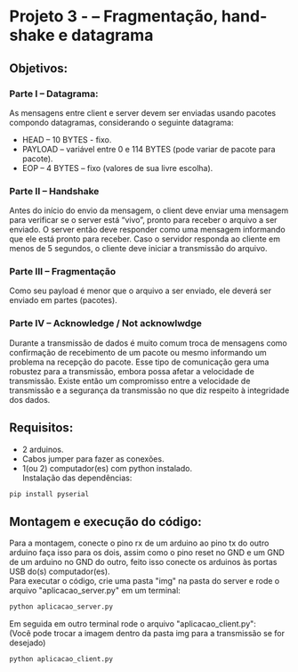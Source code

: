 # Projeto 3 - – Fragmentação, hand-shake e datagrama

## Objetivos:

### Parte I – Datagrama:
As mensagens entre client e server devem ser enviadas usando pacotes compondo datagramas, considerando o seguinte datagrama:
- HEAD – 10 BYTES - fixo.
- PAYLOAD – variável entre 0 e 114 BYTES (pode variar de pacote para pacote).
- EOP – 4 BYTES – fixo (valores de sua livre escolha).

### Parte II – Handshake
Antes do início do envio da mensagem, o client deve enviar uma mensagem para verificar se o server está
“vivo”, pronto para receber o arquivo a ser enviado. O server então deve responder como uma mensagem
informando que ele está pronto para receber.
Caso o servidor responda ao cliente em menos de 5 segundos, o cliente deve iniciar a transmissão do arquivo.

### Parte III – Fragmentação
Como seu payload é menor que o arquivo a ser enviado, ele deverá ser enviado em partes (pacotes).

### Parte IV – Acknowledge / Not acknowlwdge
Durante a transmissão de dados é muito comum troca de mensagens como confirmação de recebimento de
um pacote ou mesmo informando um problema na recepção do pacote. Esse tipo de comunicação gera uma
robustez para a transmissão, embora possa afetar a velocidade de transmissão. Existe então um compromisso entre
a velocidade de transmissão e a segurança da transmissão no que diz respeito à integridade dos dados.

## Requisitos:
- 2 arduinos.
- Cabos jumper para fazer as conexões.
- 1(ou 2) computador(es) com python instalado.  
Instalação das dependências:
```cmd
pip install pyserial
```

## Montagem e execução do código:
Para a montagem, conecte o pino rx de um arduino ao pino tx do outro arduino faça isso para os dois, assim como o pino reset no GND e um GND de um arduino no GND do outro, feito isso conecte os arduinos às portas USB do(s) computador(es).
<br/>
Para executar o código, crie uma pasta "img" na pasta do server e rode o arquivo "aplicacao_server.py" em um terminal:
```cmd
python aplicacao_server.py
```
Em seguida em outro terminal rode o arquivo "aplicacao_client.py":      
(Você pode trocar a imagem dentro da pasta img para a transmissão se for desejado)
```cmd
python aplicacao_client.py
```
